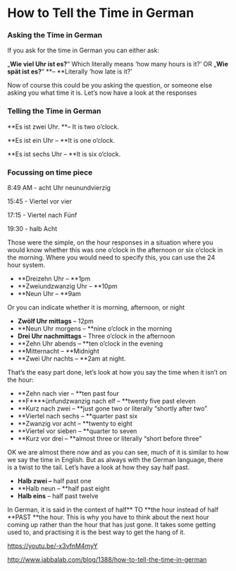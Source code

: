# How to Tell the Time in German

### Asking the Time in German

If you ask for the time in German you can either ask:

„**Wie viel Uhr ist es?**“  Which literally means ‘how many hours is it?’ OR   „**Wie spät ist es?**“ **– **Literally ‘how late is it?’

Now of course this could be you asking the question, or someone else asking you what time it is. Let’s now have a look at the responses

### Telling the Time in German

**Es ist zwei Uhr. **– It is two o’clock.

**Es ist ein Uhr – **It is one o’clock.

**Es ist sechs Uhr – **It is six o’clock.

### Focussing on time piece

8:49 AM - acht Uhr neunundvierzig

15:45 - Viertel vor vier

17:15 - Viertel nach Fünf

19:30 - halb Acht

Those were the simple, on the hour responses in a situation where you would know whether this was one o’clock in the afternoon or six o’clock in the morning. Where you would need to specify this, you can use the 24 hour system.

- **Dreizehn Uhr – **1pm
- **Zweiundzwanzig Uhr – **10pm
- **Neun Uhr – **9am

Or you can indicate whether it is morning, afternoon, or night

- **Zwölf Uhr mittags** – 12pm
- **Neun Uhr morgens – **nine o’clock in the morning
- **Drei Uhr nachmittags** – Three o’clock in the afternoon
- **Zehn Uhr abends – **ten o’clock in the evening
- **Mitternacht – **Midnight
- **Zwei Uhr nachts – **2am at night.

That’s the easy part done, let’s look at how you say the time when it isn’t on the hour:

- **Zehn nach vier – **ten past four
- **F****ünfundzwanzig nach elf – **twenty five past eleven
- **Kurz nach zwei – **just gone two or literally “shortly after two”
- **Viertel nach sechs – **quarter past six
- **Zwanzig vor acht – **twenty to eight
- **Viertel vor sieben – **quarter to seven
- **Kurz vor drei – **almost three or literally “short before three”

OK we are almost there now and as you can see, much of it is similar to how we say the time in English. But as always with the German language, there is a twist to the tail. Let’s have a look at how they say half past.

- **Halb zwei –** half past one
- **Halb neun – **half past eight
- **Halb eins** – half past twelve

In German, it is said in the context of half** TO **the hour instead of half **PAST **the hour. This is why you have to think about the next hour coming up rather than the hour that has just gone. It takes some getting used to, and practising it is the best way to get the hang of it.

https://youtu.be/-x3vfnM4myY



http://www.jabbalab.com/blog/1388/how-to-tell-the-time-in-german